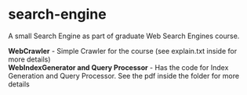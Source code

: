 # search-engine
A small Search Engine as part of graduate Web Search Engines course.

<b>WebCrawler</b> - Simple Crawler for the course (see explain.txt inside for more details) <br/>
<b>WebIndexGenerator and Query Processor</b> - Has the code for Index Generation and Query Processor. See the pdf inside the folder for more details
